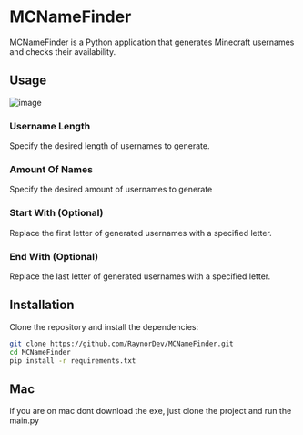 # MCNameFinder

MCNameFinder is a Python application that generates Minecraft usernames and checks their availability.

## Usage

![image](https://github.com/RaynorDev/MCNameFinder/assets/84258177/d28fc3a3-02a0-49fd-8185-6e8c2d8f8bca)


### Username Length
Specify the desired length of usernames to generate.

### Amount Of Names
Specify the desired amount of usernames to generate

### Start With (Optional)
Replace the first letter of generated usernames with a specified letter.

### End With (Optional)
Replace the last letter of generated usernames with a specified letter.

## Installation

Clone the repository and install the dependencies:

```bash
git clone https://github.com/RaynorDev/MCNameFinder.git
cd MCNameFinder
pip install -r requirements.txt
```
## Mac
if you are on mac dont download the exe, just clone the project and run the main.py

